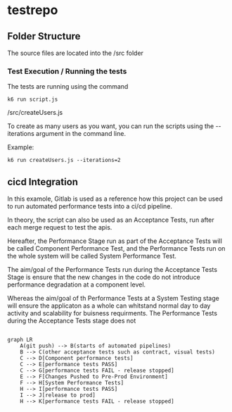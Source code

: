 # testrepo

## Folder Structure
The source files are located into the /src folder 



### Test Execution / Running the tests

The tests are running using the command 
```
k6 run script.js
```

/src/createUsers.js

To create as many users as you want, you can run the scripts using the --iterations argument in the command line. 

Example:
```
k6 run createUsers.js --iterations=2
```

## cicd Integration

In this examole, Gitlab is used as a reference how this project can be used to run automated performance tests into a ci/cd pipeline. 

In theory, the script can also be used as an Acceptance Tests, run after each merge request to test the apis.

Hereafter, the Performance Stage run as part of the Acceptance Tests will be called Component Performance Test, and the Performance Tests run on the whole system will be called System Performance Test.

The aim/goal of the Performance Tests run during the Acceptance Tests Stage is ensure that the new changes in the code do not introduce performance degradation at a component level.

Whereas the aim/goal of th Performance Tests at a System Testing stage will ensure the applicaton as a whole can whitstand normal day to day activity and scalability for  buisness requirments. 
The Performance Tests during the Acceptance Tests stage does not 


```mermaid

graph LR
	A(git push) --> B(starts of automated pipelines)
	B --> C(other acceptance tests such as contract, visual tests)
	C --> D[Component performance tests]
	C --> E[performance tests PASS]
	C --> G[performance tests FAIL - release stopped]
	E --> F[Changes Pushed to Pre-Prod Environment]
	F --> H[System Performance Tests]
	H --> I[performance tests PASS]
	I --> J[release to prod]
	H --> K[performance tests FAIL - release stopped]
```


